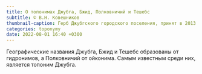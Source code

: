 ```yaml
---
title: О топонимах Джубга, Бжид, Полковничий и Тешебс
subtitle: © В.Н. Ковешников
thumbnail-caption: Герб Джубгского городского поселения, принят в 2013 г.
categories: toponymy
date: 2022-08-01 16:40 +0300
---
```

Географические названия Джубга, Бжид и Тешебс образованы от гидронимов, а Полковничий от ойконима. Самым известным среди них, является топоним Джубга.